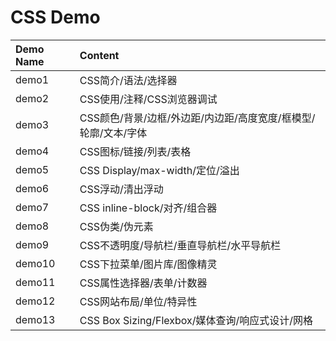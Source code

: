 # CSS Demo

| Demo Name | Content |
| :-------- | :------ |
| demo1	| CSS简介/语法/选择器 |
| demo2	| CSS使用/注释/CSS浏览器调试 |
| demo3	| CSS颜色/背景/边框/外边距/内边距/高度宽度/框模型/轮廓/文本/字体 |
| demo4	| CSS图标/链接/列表/表格 |
| demo5	| CSS Display/max-width/定位/溢出 |
| demo6	| CSS浮动/清出浮动 |
| demo7	| CSS inline-block/对齐/组合器 |
| demo8	| CSS伪类/伪元素 |
| demo9	| CSS不透明度/导航栏/垂直导航栏/水平导航栏 |
| demo10	| CSS下拉菜单/图片库/图像精灵 |
| demo11	| CSS属性选择器/表单/计数器 |
| demo12	| CSS网站布局/单位/特异性 |
| demo13  | CSS Box Sizing/Flexbox/媒体查询/响应式设计/网格
